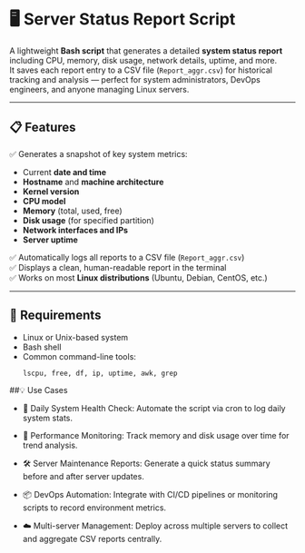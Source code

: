 # 🖥️ Server Status Report Script

A lightweight **Bash script** that generates a detailed **system status report** including CPU, memory, disk usage, network details, uptime, and more.  
It saves each report entry to a CSV file (`Report_aggr.csv`) for historical tracking and analysis — perfect for system administrators, DevOps engineers, and anyone managing Linux servers.

---

## 📋 Features

✅ Generates a snapshot of key system metrics:
- Current **date and time**
- **Hostname** and **machine architecture**
- **Kernel version**
- **CPU model**
- **Memory** (total, used, free)
- **Disk usage** (for specified partition)
- **Network interfaces and IPs**
- **Server uptime**

✅ Automatically logs all reports to a CSV file (`Report_aggr.csv`)  
✅ Displays a clean, human-readable report in the terminal  
✅ Works on most **Linux distributions** (Ubuntu, Debian, CentOS, etc.)

---

## 🧰 Requirements

- Linux or Unix-based system  
- Bash shell  
- Common command-line tools:
  ```bash
  lscpu, free, df, ip, uptime, awk, grep


##💡 Use Cases

- 🧾 Daily System Health Check: Automate the script via cron to log daily system stats.

- 🧠 Performance Monitoring: Track memory and disk usage over time for trend analysis.

- 🛠️ Server Maintenance Reports: Generate a quick status summary before and after server updates.

- 📦 DevOps Automation: Integrate with CI/CD pipelines or monitoring scripts to record environment metrics.

- ☁️ Multi-server Management: Deploy across multiple servers to collect and aggregate CSV reports centrally.
